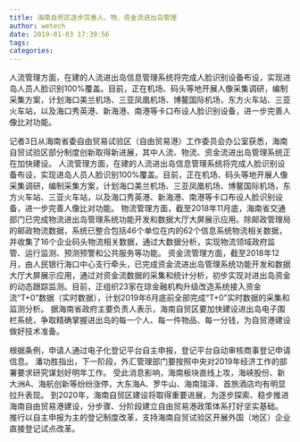 ```yaml
---
title: 海南自贸区逐步完善人、物、资金流进出岛管理
author: wetech
date: 2019-01-03 17:39:56
tags: 
categories: 
---
```

人流管理方面，在建的人流进出岛信息管理系统将完成人脸识别设备布设，实现进岛人员人脸识别100%覆盖。目前，正在机场、码头等地开展人像采集调研，编制采集方案，计划海口美兰机场、三亚凤凰机场、博鳌国际机场，东方火车站、三亚火车站，以及海口秀英港、新海港、南港等卡口布设人脸识别设备，进一步完善人像比对功能。
<!-- more -->
记者3日从海南省委自由贸易试验区（自由贸易港）工作委员会办公室获悉，海南自贸试验区部分制度创新取得新进展，其中人流、物流、资金流进出岛管理系统正在加快建设。
人流管理方面，在建的人流进出岛信息管理系统将完成人脸识别设备布设，实现进岛人员人脸识别100%覆盖。目前，正在机场、码头等地开展人像采集调研，编制采集方案，计划海口美兰机场、三亚凤凰机场、博鳌国际机场，东方火车站、三亚火车站，以及海口秀英港、新海港、南港等卡口布设人脸识别设备，进一步完善人像比对功能。
物流管理方面，截至2018年11月底，海南省交通部门已完成物流进出岛管理系统功能开发和数据大厅大屏展示应用。除邮政管理局的邮政物流数据，系统已整合包括46个单位在内的62个信息系统物流相关数据，并收集了16个企业码头物流相关数据，通过大数据分析，实现物流领域政府监管、运行监测、预测预警和公共服务等功能。
资金流管理方面，截至2018年12月，由人民银行海口中心支行牵头，已完成资金流进出岛管理系统功能开发和数据大厅大屏展示应用，通过对资金流数据的采集和统计分析，初步实现对进出岛资金的动态跟踪监测。目前，正组织23家在琼金融机构升级改造系统接入资金流“T+0”数据（实时数据），计划2019年6月底前全部完成“T+0”实时数据的采集和监测分析。
据海南省政府主要负责人表示，海南自贸区要加快建设进出岛电子围栏系统，争取精确掌握进出岛的每一个人、每一件物品、每一分钱，为自贸港建设做好技术准备。
 
 
根据条例，申请人通过电子化登记平台自主申报，登记平台自动审核商事登记申请信息。
潘功胜指出，下一阶段，外汇管理部门要按照中央对2019年经济工作的部署要求研究谋划好明年工作。
受此消息影响，海南板块直线上攻，海峡股份、新大洲A、海航创新等纷纷涨停，大东海A、罗牛山、海南瑞泽、首旅酒店均有明显拉升表现。
到2020年，海南自贸区建设将取得重要进展，为逐步探索、稳步推进海南自由贸易港建设，分步骤、分阶段建立自由贸易港政策体系打好坚实基础。
推行以自主申报为主的登记制度改革，支持海南自贸试验区开展外国（地区）企业直接登记试点改革。
